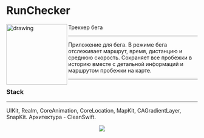 # RunChecker

<img align="left" src="https://ie.wampi.ru/2023/03/19/SNIMOK-EKRANA-2023-03-19-V-17.24.20.png" alt="drawing" style="width:160px;"/> Треккер бега
***
Приложение для бега. В режиме бега отслеживает маршрут, время, дистанцию и среднюю скорость. Сохраняет все пробежки в историю вместе с детальной информаций и маршрутом пробежки на карте.
***
### Stack
***
UIKit,
Realm,
CoreAnimation,
CoreLocation,
MapKit,
CAGradientLayer,
SnapKit. 
Архитектура - CleanSwift.
<p align="center">
<img src="https://media.giphy.com/media/v1.Y2lkPTc5MGI3NjExNTgzMDRjZDY0ZTcxNTE1NDdjMTQ2OTNmMzExZmE4YjQyMTRjNjM3OSZjdD1n/q6fxjN1L9BUPvlqGUO/giphy.gif" />
